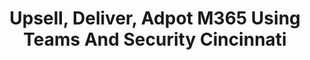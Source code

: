 ---
state: OH
region: Central
title: Upsell, Deliver, Adpot M365 Using Teams And Security Cincinnati
event_url: https://aka.ms/M365PartnerEvent
start_date: 2020-04-28
cost: Free
topics: [ Microsoft Teams, Security, M365 ]
---